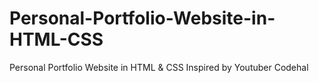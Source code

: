 # Personal-Portfolio-Website-in-HTML-CSS
Personal Portfolio Website in HTML &amp; CSS Inspired by Youtuber Codehal
